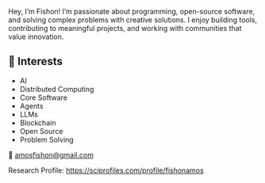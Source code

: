 Hey, I’m Fishon! I’m passionate about programming, open-source software, and solving complex problems with creative solutions. I enjoy building tools, contributing to meaningful projects, and working with communities that value innovation.

## 🌟 Interests

- AI
- Distributed Computing
- Core Software
- Agents
- LLMs
- Blockchain
- Open Source
- Problem Solving

📧 amosfishon@gmail.com

Research Profile: https://sciprofiles.com/profile/fishonamos
